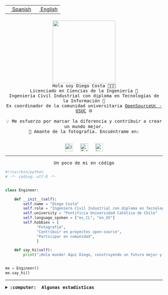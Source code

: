 <table border="0"  align="right">
 <tr><td><a href="README.md"><img src="https://upload.wikimedia.org/wikipedia/commons/thumb/8/89/Bandera_de_Espa%C3%B1a.svg/1200px-Bandera_de_Espa%C3%B1a.svg.png" height="10"> Spanish</a></td>
 <td><a href="README.en.md"><img src="https://upload.wikimedia.org/wikipedia/commons/a/a4/Flag_of_the_United_States.svg" height="10"> English</a></td></tr>
</table><br><br><br>

<p align="center">
  <img src="https://github.com/diegocostares/diegocostares/blob/main/Images/aaa2.gif?raw=true" height="200px" weight="200px">
  <br><samp>
    Hola soy Diego Costa 👨🏻‍💻<br>
    Licenciado en Ciencias de la Ingeniería 🤖<br>
    Ingeniería Civil Industrial con diploma en Tecnologías de la Información 🧠<br>
    Ex coordinador de la comunidad universitaria <a href="https://github.com/open-source-uc">OpenSourceUc - OSUC</a> 🌐<br>
  <br>
    💡 Me esfuerzo por marcar la diferencia y contribuir a crear un mundo mejor.<br>
    📸 Amante de la fotografía. Encuéntrame en: <br>
  <br></samp>
</p>

<p align="center">
   <a href="https://instagram.com/diegocosta_no" target="blank">
      <img align="center" src="https://cdn.jsdelivr.net/npm/simple-icons@3.0.1/icons/instagram.svg" alt="instagram" height="25px" width="25px" />
      &#8203;
   </a>
   &nbsp; &nbsp; &nbsp;
   <a href="https://t.me/diegocosta_no" target="blank">
      <img align="center" alt="Telegram" width="25px" src="https://icons-for-free.com/iconfiles/png/512/Telegram-1324888767380505522.png" />
      &#8203;
   </a>
   &nbsp; &nbsp; &nbsp;
   <a href="https://www.linkedin.com/in/diegocostar/" target="blank">
      <img align="center" alt="LinkedIn" width="25px" src="https://img.icons8.com/metro/452/linkedin.png" />
      &#8203;
   </a>
</p>

---

<p align="center"><front size="25"><samp>Un poco de mi en código</samp></front></p>

```python
#!/usr/bin/python
# -*- coding: utf-8 -*-


class Engineer:

    def __init__(self):
        self.name = "Diego Costa"
        self.role = "Ingeniero Civil Industrial con diploma en Tecnologías de la Información"
        self.university = "Pontificia Universidad Católica de Chile"
        self.language_spoken = ["es_CL", "en_US"]
        self.hobbies = [
              "Fotografía",
              "Contribuir en proyectos open-source",
              "Participar en comunidad",
              ]

    def say_hi(self):
        print("¡Hola mundo! Aquí Diego, construyendo un futuro mejor y cambiando el mundo.")


me = Engineer()
me.say_hi()
```

---

<details>
  <summary><b><samp>:computer: &nbsp;Algunas estadísticas</samp></b></summary>
  <br/></p>

<!--START_SECTION:waka-->
![Code Time](http://img.shields.io/badge/Code%20Time-1%2C910%20hrs%2028%20mins-blue)

📅 **Soy más productivo los Miércoles** 

```text
Lunes                    14453 commits       █░░░░░░░░░░░░░░░░░░░░░░░░   05.78 % 
Martes                   9732 commits        █░░░░░░░░░░░░░░░░░░░░░░░░   03.89 % 
Miércoles                78555 commits       ████████░░░░░░░░░░░░░░░░░   31.44 % 
Jueves                   67729 commits       ███████░░░░░░░░░░░░░░░░░░   27.11 % 
Viernes                  72275 commits       ███████░░░░░░░░░░░░░░░░░░   28.92 % 
Sábado                   6732 commits        █░░░░░░░░░░░░░░░░░░░░░░░░   02.69 % 
Domingo                  395 commits         ░░░░░░░░░░░░░░░░░░░░░░░░░   00.16 % 
```


📊 **Esta semana me dediqué a** 

```text
🐱‍💻 Proyectos: 
FrostGuard               17 hrs 55 mins      █████████████████░░░░░░░░   68.69 % 
buk-webapp               7 hrs 8 mins        ███████░░░░░░░░░░░░░░░░░░   27.39 % 
rapanui-v2               41 mins             █░░░░░░░░░░░░░░░░░░░░░░░░   02.64 % 
hackathon                17 mins             ░░░░░░░░░░░░░░░░░░░░░░░░░   01.09 % 
Frontend                 2 mins              ░░░░░░░░░░░░░░░░░░░░░░░░░   00.17 % 
```


 Last Updated on 09/10/2024 22:03:47 UTC
<!--END_SECTION:waka-->

<p align="center"> <img src="https://github-readme-stats.vercel.app/api?username=diegocostares&show_icons=true&theme=ayu-mirage" alt="abhisheknaiidu" /></p>

</details>
